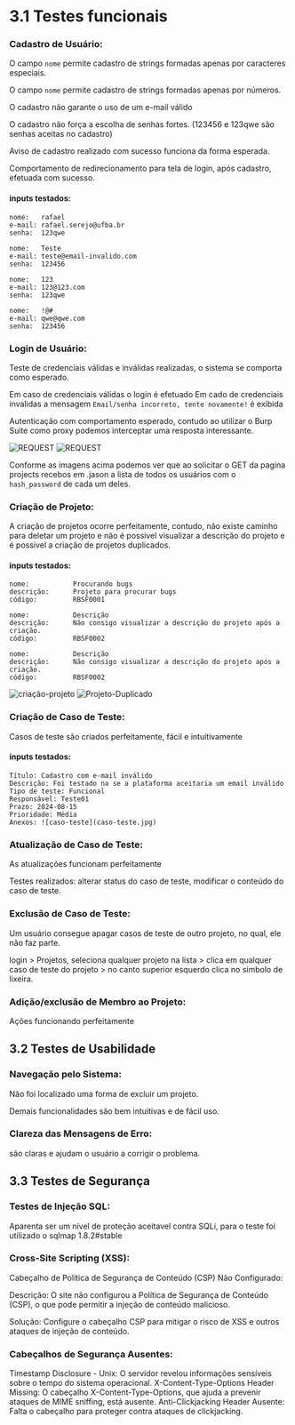 # 3.1 Testes funcionais

### Cadastro de Usuário:

O campo `nome` permite cadastro de strings formadas apenas por caracteres especiais.

O campo `nome` permite cadastro de strings formadas apenas por números.

O cadastro não garante o uso de um e-mail válido

O cadastro não força a escolha de senhas fortes. (123456 e 123qwe são senhas aceitas no cadastro)

Aviso de cadastro realizado com sucesso funciona da forma esperada.

Comportamento de redirecionamento para tela de login, após cadastro, efetuada com sucesso. 

#### inputs testados:

```
nome:   rafael
e-mail: rafael.serejo@ufba.br
senha:  123qwe

nome:   Teste
e-mail: teste@email-invalido.com
senha:  123456

nome:   123
e-mail: 123@123.com
senha:  123qwe

nome:   !@#
e-mail: qwe@qwe.com
senha:  123456
```


### Login de Usuário:

Teste de credenciais válidas e inválidas realizadas, o sistema se comporta como esperado.

Em caso de credenciais válidas o login é efetuado
Em cado de credenciais invalidas a mensagem `Email/senha incorreto, tente novamente!` é exibida

Autenticação com comportamento esperado, contudo ao utilizar o Burp Suite como proxy podemos interceptar uma resposta interessante. 

![REQUEST](BurpSuit/Captura-apos-login.png)
![REQUEST](BurpSuit/Captura-apos-login2.png)

Conforme as imagens acima podemos ver que ao solicitar o GET da pagina projects recebos em .jason a lista de todos os usuários com o `hash_password` de cada um deles.

### Criação de Projeto:
A criação de projetos ocorre perfeitamente, contudo, não existe caminho para deletar um projeto e não é possivel visualizar a descrição do projeto e é possivel a criação de projetos duplicados.

#### inputs testados:

```
nome:           Procurando bugs
descrição:      Projeto para procurar bugs
código:         RBSF0001

nome:           Descrição
descrição:      Não consigo visualizar a descrição do projeto após a criação.
código:         RBSF0002

nome:           Descrição
descrição:      Não consigo visualizar a descrição do projeto após a criação.
código:         RBSF0002

```
![criação-projeto](Criação-Projeto.png)
![Projeto-Duplicado](Projeto-Duplicado.png)

### Criação de Caso de Teste:
Casos de teste são criados perfeitamente, fácil e intuitivamente

#### inputs testados:

```
Título: Cadastro com e-mail inválido 
Descrição: Foi testado na se a plataforma aceitaria um email inválido 
Tipo de teste: Funcional
Responsável: Teste01
Prazo: 2024-08-15
Prioridade: Média
Anexos: ![caso-teste](caso-teste.jpg)
```

### Atualização de Caso de Teste:

As atualizações funcionam perfeitamente

Testes realizados: alterar status do caso de teste, modificar o conteúdo do caso de teste.

### Exclusão de Caso de Teste:
Um usuário consegue apagar casos de teste de outro projeto, no qual, ele não faz parte.

login > Projetos, seleciona qualquer projeto na lista > clica em qualquer caso de teste do projeto > no canto superior esquerdo clica no simbolo de lixeira.

### Adição/exclusão de Membro ao Projeto:

Ações funcionando perfeitamente

## 3.2 Testes de Usabilidade
### Navegação pelo Sistema:

Não foi localizado uma forma de excluir um projeto.

Demais funcionalidades são bem intuitivas e de fácil uso.

### Clareza das Mensagens de Erro:

são claras e ajudam o usuário a corrigir o problema.

## 3.3 Testes de Segurança
### Testes de Injeção SQL:
Aparenta ser um nível de proteção aceitavel contra SQLi, para o teste foi utilizado o sqlmap 1.8.2#stable

### Cross-Site Scripting (XSS):
Cabeçalho de Política de Segurança de Conteúdo (CSP) Não Configurado:

Descrição: O site não configurou a Política de Segurança de Conteúdo (CSP), o que pode permitir a injeção de conteúdo malicioso.

Solução: Configure o cabeçalho CSP para mitigar o risco de XSS e outros ataques de injeção de conteúdo.



### Cabeçalhos de Segurança Ausentes:

Timestamp Disclosure - Unix: O servidor revelou informações sensíveis sobre o tempo do sistema operacional.
X-Content-Type-Options Header Missing: O cabeçalho X-Content-Type-Options, que ajuda a prevenir ataques de MIME sniffing, está ausente.
Anti-Clickjacking Header Ausente: Falta o cabeçalho para proteger contra ataques de clickjacking.